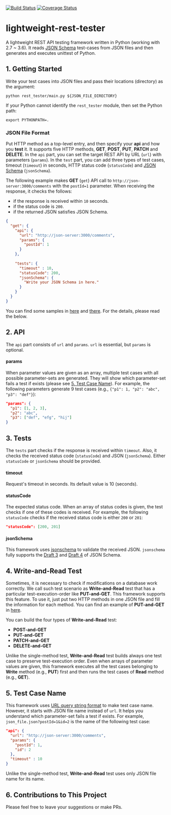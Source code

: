 [![Build Status](https://travis-ci.org/ridibooks/lightweight-rest-tester.svg?branch=master)](https://travis-ci.org/ridibooks/lightweight-rest-tester)
[![Coverage Status](https://coveralls.io/repos/github/ridibooks/lightweight-rest-tester/badge.svg?branch=HEAD)](https://coveralls.io/github/ridibooks/lightweight-rest-tester?branch=HEAD)

# lightweight-rest-tester
A lightweight REST API testing framework written in Python (working with 2.7 ~ 3.6). It reads [JSON Schema](http://json-schema.org) test-cases from JSON files and then generates and executes unittest of Python. 

## 1. Getting Started
Write your test cases into JSON files and pass their locations (directory) as the argument:
```
python rest_tester/main.py ${JSON_FILE_DIRECTORY}
```

If your Python cannot identify the `rest_tester` module, then set the Python path:
```
export PYTHONPATH=.
```

### JSON File Format
Put HTTP method as a top-level entry, and then specify your **api** and how you **test** it. It supports five HTTP methods, **GET**, **POST**, **PUT**, **PATCH** and **DELETE**. In the `api` part, you can set the target REST API by URL (`url`) with parameters (`params`). In the `test` part, you can add three types of test cases, timeout (`timeout`) in seconds, HTTP status code (`statusCode`) and [JSON Schema](http://json-schema.org) (`jsonSchema`).

The following example makes **GET** (`get`) API call to `http://json-server:3000/comments` with the `postId=1` parameter. When receiving the response, it checks the follows:

- if the response is received within `10` seconds.
- if the status code is `200`.
- if the returned JSON satisfies JSON Schema.

```json
{
  "get": {
    "api": {
      "url": "http://json-server:3000/comments",
      "params": {
        "postId": 1
      }
    },
    
    "tests": {
      "timeout" : 10,
      "statusCode": 200,
      "jsonSchema": {
        "Write your JSON Schema in here."
      }
    }
  }
}
```

You can find some samples in [here](/samples) and [there](/test/function/resources). For the details, please read the below.

## 2. API

The `api` part consists of `url` and `params`. `url` is essential, but `params` is optional.

#### params
When parameter values are given as an array, multiple test cases with all possible parameter-sets are generated. They will show which parameter-set fails a test if exists (please see [5. Test Case Name](#5-test-case-name)). For example, the following parameters generate 9 test cases (e.g., `{"p1": 1, "p2": "abc", "p3": "def"}`):
```json
"params": {
  "p1": [1, 2, 3],
  "p2": "abc",
  "p3": ["def", "efg", "hij"]
}
```

## 3. Tests

The `tests` part checks if the response is received within `timeout`. Also, it checks the received status code (`statusCode`) and JSON (`jsonSchema`). Either `statusCode` or `jsonSchema` should be provided.

#### timeout
Request's timeout in seconds. Its default value is 10 (seconds).

#### statusCode
The expected status code. When an array of status codes is given, the test checks if one of these codes is received. For example, the following `statusCode` checks if the received status code is either `200` or `201`:
```json
"statusCode": [200, 201]
```

#### jsonSchema
This framework uses [jsonschema](https://github.com/Julian/jsonschema) to validate the received JSON. `jsonschema` fully supports the [Draft 3](https://github.com/json-schema-org/JSON-Schema-Test-Suite) and [Draft 4](https://github.com/json-schema-org/JSON-Schema-Test-Suite) of JSON Schema.

## 4. Write-and-Read Test

Sometimes, it is necessary to check if modifications on a database work correctly. We call such test scenario as **Write-and-Read** test that has a particular test-execution-order like **PUT-and-GET**. This framework supports this feature. To use it, just put two HTTP methods in one JSON file and fill the information for each method. You can find an example of **PUT-and-GET** in [here](https://github.com/ridibooks/lightweight-rest-tester/blob/dev/readme/init/test/function/resources/test_function_write_put.json).

You can build the four types of **Write-and-Read** test:

- **POST-and-GET**
- **PUT-and-GET**
- **PATCH-and-GET**
- **DELETE-and-GET**

Unlike the single-method test, **Write-and-Read** test builds always one test case to preserve test-execution order. Even when arrays of parameter values are given, this framework executes all the test cases belonging to **Write** method (e.g., **PUT**) first and then runs the test cases of **Read** method (e.g., **GET**).

## 5. Test Case Name

This framework uses [URL query string format](https://en.wikipedia.org/wiki/Query_string) to make test case name. However, it starts with JSON file name instead of `url`. It helps you understand which parameter-set fails a test if exists. For example, `json_file.json?postId=1&id=2` is the name of the following test case:

```json
"api": {
  "url": "http://json-server:3000/comments",
  "params": {
    "postId": 1,
    "id": 2
  },
  "timeout" : 10
}
```

Unlike the single-method test, **Write-and-Read** test uses only JSON file name for its name.

## 6. Contributions to This Project

Please feel free to leave your suggestions or make PRs.
